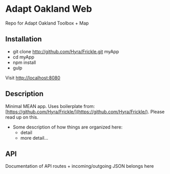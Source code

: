 # Adapt Oakland Web
Repo for Adapt Oakland Toolbox + Map

## Installation

- git clone http://github.com/Hyra/Frickle.git myApp
- cd myApp
- npm install
- gulp

Visit [http://localhost:8080](http://localhost:8080)

## Description

Minimal MEAN app. Uses boilerplate from: [https://github.com/Hyra/Frickle/](https://github.com/Hyra/Frickle/). Please read up on this.

  - Some description of how things are organized here:
  	- detail
  	- more detail...

## API

Documentation of API routes + incoming/outgoing JSON belongs here
